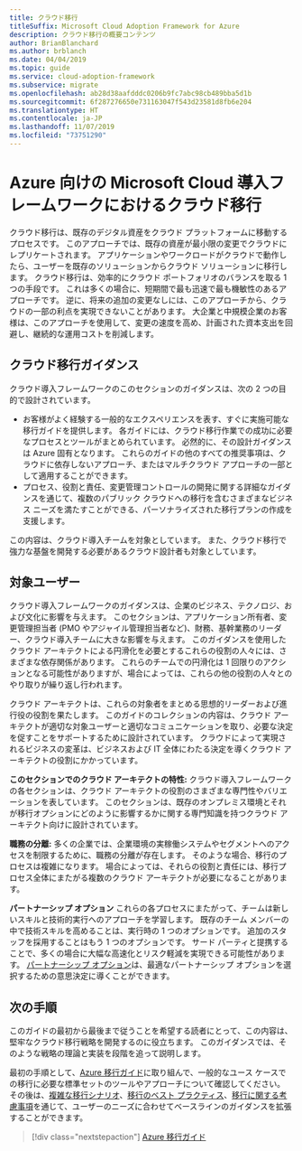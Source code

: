 ```yaml
---
title: クラウド移行
titleSuffix: Microsoft Cloud Adoption Framework for Azure
description: クラウド移行の概要コンテンツ
author: BrianBlanchard
ms.author: brblanch
ms.date: 04/04/2019
ms.topic: guide
ms.service: cloud-adoption-framework
ms.subservice: migrate
ms.openlocfilehash: ab28d38aafdddc0206b9fc7abc98cb489bba5d1b
ms.sourcegitcommit: 6f287276650e731163047f543d23581d8fb6e204
ms.translationtype: HT
ms.contentlocale: ja-JP
ms.lasthandoff: 11/07/2019
ms.locfileid: "73751290"
---
```

# <a name="cloud-migration-in-the-microsoft-cloud-adoption-framework-for-azure"></a>Azure 向けの Microsoft Cloud 導入フレームワークにおけるクラウド移行

クラウド移行は、既存のデジタル資産をクラウド プラットフォームに移動するプロセスです。 このアプローチでは、既存の資産が最小限の変更でクラウドにレプリケートされます。 アプリケーションやワークロードがクラウドで動作したら、ユーザーを既存のソリューションからクラウド ソリューションに移行します。 クラウド移行は、効率的にクラウド ポートフォリオのバランスを取る 1 つの手段です。 これは多くの場合に、短期間で最も迅速で最も機敏性のあるアプローチです。 逆に、将来の追加の変更なしには、このアプローチから、クラウドの一部の利点を実現できないことがあります。 大企業と中規模企業のお客様は、このアプローチを使用して、変更の速度を高め、計画された資本支出を回避し、継続的な運用コストを削減します。

## <a name="cloud-migration-guidance"></a>クラウド移行ガイダンス

クラウド導入フレームワークのこのセクションのガイダンスは、次の 2 つの目的で設計されています。

- お客様がよく経験する一般的なエクスペリエンスを表す、すぐに実施可能な移行ガイドを提供します。 各ガイドには、クラウド移行作業での成功に必要なプロセスとツールがまとめられています。 必然的に、その設計ガイダンスは Azure 固有となります。 これらのガイドの他のすべての推奨事項は、クラウドに依存しないアプローチ、またはマルチクラウド アプローチの一部として適用することができます。
- プロセス、役割と責任、変更管理コントロールの開発に関する詳細なガイダンスを通じて、複数のパブリック クラウドへの移行を含むさまざまなビジネス ニーズを満たすことができる、パーソナライズされた移行プランの作成を支援します。

この内容は、クラウド導入チームを対象としています。 また、クラウド移行で強力な基盤を開発する必要があるクラウド設計者も対象としています。

## <a name="intended-audience"></a>対象ユーザー

クラウド導入フレームワークのガイダンスは、企業のビジネス、テクノロジ、および文化に影響を与えます。 このセクションは、アプリケーション所有者、変更管理担当者 (PMO やアジャイル管理担当者など)、財務、基幹業務のリーダー、クラウド導入チームに大きな影響を与えます。 このガイダンスを使用したクラウド アーキテクトによる円滑化を必要とするこれらの役割の人々には、さまざまな依存関係があります。 これらのチームでの円滑化は 1 回限りのアクションとなる可能性がありますが、場合によっては、これらの他の役割の人々とのやり取りが繰り返し行われます。

クラウド アーキテクトは、これらの対象者をまとめる思想的リーダーおよび進行役の役割を果たします。 このガイドのコレクションの内容は、クラウド アーキテクトが適切な対象ユーザーと適切なコミュニケーションを取り、必要な決定を促すことをサポートするために設計されています。 クラウドによって実現されるビジネスの変革は、ビジネスおよび IT 全体にわたる決定を導くクラウド アーキテクトの役割にかかっています。

**このセクションでのクラウド アーキテクトの特性:** クラウド導入フレームワークの各セクションは、クラウド アーキテクトの役割のさまざまな専門性やバリエーションを表しています。 このセクションは、既存のオンプレミス環境とそれが移行オプションにどのように影響するかに関する専門知識を持つクラウド アーキテクト向けに設計されています。

**職務の分離:** 多くの企業では、企業環境の実稼働システムやセグメントへのアクセスを制限するために、職務の分離が存在します。 そのような場合、移行のプロセスは複雑になります。 場合によっては、それらの役割と責任には、移行プロセス全体にまたがる複数のクラウド アーキテクトが必要になることがあります。

**パートナーシップ オプション** これらの各プロセスにまたがって、チームは新しいスキルと技術的実行へのアプローチを学習します。 既存のチーム メンバーの中で技術スキルを高めることは、実行時の 1 つのオプションです。 追加のスタッフを採用することはもう 1 つのオプションです。 サード パーティと提携することで、多くの場合に大幅な高速化とリスク軽減を実現できる可能性があります。 [パートナーシップ オプション](./migration-considerations/assess/partnership-options.md)は、最適なパートナーシップ オプションを選択するための意思決定に導くことができます。

## <a name="next-steps"></a>次の手順

このガイドの最初から最後まで従うことを希望する読者にとって、この内容は、堅牢なクラウド移行戦略を開発するのに役立ちます。 このガイダンスでは、そのような戦略の理論と実装を段階を追って説明します。

最初の手順として、[Azure 移行ガイド](./azure-migration-guide/index.md)に取り組んで、一般的なユース ケースでの移行に必要な標準セットのツールやアプローチについて確認してください。 その後は、[複雑な移行シナリオ](./expanded-scope/index.md)、[移行のベスト プラクティス](./azure-best-practices/index.md)、[移行に関する考慮事項](./migration-considerations/index.md)を通じて、ユーザーのニーズに合わせてベースラインのガイダンスを拡張することができます。

> [!div class="nextstepaction"]
> [Azure 移行ガイド](./azure-migration-guide/index.md)
